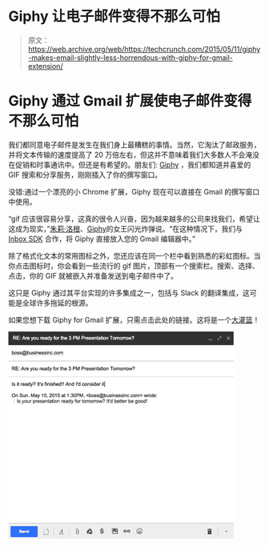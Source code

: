 # Giphy 让电子邮件变得不那么可怕

> 原文：<https://web.archive.org/web/https://techcrunch.com/2015/05/11/giphy-makes-email-slightly-less-horrendous-with-giphy-for-gmail-extension/>

# Giphy 通过 Gmail 扩展使电子邮件变得不那么可怕

我们都同意电子邮件是发生在我们身上最糟糕的事情。当然，它淘汰了邮政服务，并将文本传输的速度提高了 20 万倍左右，但这并不意味着我们大多数人不会淹没在促销和时事通讯中。但还是有希望的。朋友们: [Giphy](https://web.archive.org/web/20221216120759/https://techcrunch.com/tag/Giphy) ，我们都知道并喜爱的 GIF 搜索和分享服务，刚刚插入了你的撰写窗口。

没错:通过一个漂亮的小 Chrome 扩展，Giphy 现在可以直接在 Gmail 的撰写窗口中使用。

“gif 应该很容易分享，这真的很令人兴奋，因为越来越多的公司来找我们，希望让这成为现实，”[朱莉·洛根](https://web.archive.org/web/20221216120759/https://techcrunch.com/2015/03/19/giphys-first-acquisition-nutmeg-is-a-big-step-towards-mobile/)、[Giphy](https://web.archive.org/web/20221216120759/https://www.linkedin.com/in/thejulielogan)的女王闪光炸弹说。“在这种情况下，我们与 [Inbox SDK](https://web.archive.org/web/20221216120759/http://www.inboxsdk.com/) 合作，将 Giphy 直接放入您的 Gmail 编辑器中。”

除了格式化文本的常用图标之外，您还应该在同一个栏中看到熟悉的彩虹图标。当你点击图标时，你会看到一些流行的 gif 图片，顶部有一个搜索栏。搜索、选择、点击，你的 GIF 就被嵌入并准备发送到电子邮件中了。

这只是 Giphy 通过其平台实现的许多集成之一，包括与 Slack 的翻译集成，这可能是全球许多拖延的根源。

如果您想下载 Giphy for Gmail 扩展，只需点击此处的链接。这将是一个[大灌篮](https://web.archive.org/web/20221216120759/http://giphy.com/search/slam-dunk)！

![boss-nba-email](img/7bb113cbe23f8664bc0ac1400ebe01bb.png)